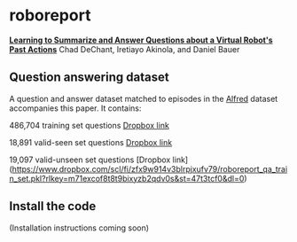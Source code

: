 # roboreport
[<b>Learning to Summarize and Answer Questions about a Virtual Robot's Past Actions</b>](https://link.springer.com/article/10.1007/s10514-023-10134-4)
Chad DeChant, Iretiayo Akinola, and Daniel Bauer

## Question answering dataset
A question and answer dataset matched to episodes in the [Alfred](https://askforalfred.com) dataset accompanies this paper.
It contains:

486,704 training set questions [Dropbox link](https://www.dropbox.com/scl/fi/zfx9w914v3blrpjxufv79/roboreport_qa_train_set.pkl?rlkey=m71excof8t8t9bixyzb2qdv0s&st=47t3tcf0&dl=0)

18,891 valid-seen set questions [Dropbox link](https://www.dropbox.com/scl/fi/zfx9w914v3blrpjxufv79/roboreport_qa_train_set.pkl?rlkey=m71excof8t8t9bixyzb2qdv0s&st=47t3tcf0&dl=0)

19,097 valid-unseen set questions [Dropbox link] (https://www.dropbox.com/scl/fi/zfx9w914v3blrpjxufv79/roboreport_qa_train_set.pkl?rlkey=m71excof8t8t9bixyzb2qdv0s&st=47t3tcf0&dl=0)


## Install the code
(Installation instructions coming soon)

